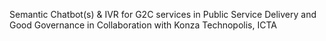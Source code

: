 Semantic Chatbot(s) & IVR for G2C services in Public Service Delivery and Good Governance 
 in Collaboration with Konza Technopolis, ICTA